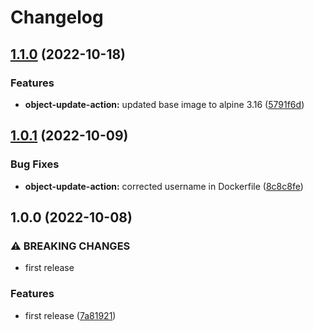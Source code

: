 # Changelog

## [1.1.0](https://github.com/ptonini/docker-images/compare/object-update-action-v1.0.1...object-update-action-v1.1.0) (2022-10-18)


### Features

* **object-update-action:** updated base image to alpine 3.16 ([5791f6d](https://github.com/ptonini/docker-images/commit/5791f6d415ac10b381e9248afffb6c8c692e9a9f))

## [1.0.1](https://github.com/ptonini/docker-images/compare/object-update-action-v1.0.0...object-update-action-v1.0.1) (2022-10-09)


### Bug Fixes

* **object-update-action:** corrected username in Dockerfile ([8c8c8fe](https://github.com/ptonini/docker-images/commit/8c8c8fe2c9ccbe14f4e4bdd90d726505ef5b47a7))

## 1.0.0 (2022-10-08)


### ⚠ BREAKING CHANGES

* first release

### Features

* first release ([7a81921](https://github.com/ptonini/docker-images/commit/7a81921f0d0a8e7d3bae65d995dad3ff076ce1f9))
